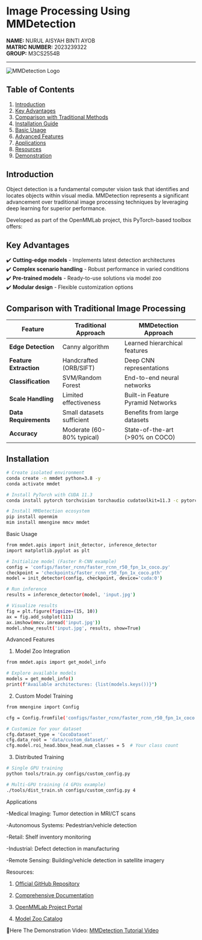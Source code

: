 # Image Processing Using MMDetection

**NAME:** NURUL AISYAH BINTI AYOB  
**MATRIC NUMBER:** 2023239322  
**GROUP:** M3CS2554B  

--- 

![MMDetection Logo](https://raw.githubusercontent.com/open-mmlab/mmdetection/master/resources/mmdet-logo.png)

## Table of Contents
1. [Introduction](#introduction)
2. [Key Advantages](#key-advantages)
3. [Comparison with Traditional Methods](#comparison-with-traditional-image-processing)
4. [Installation Guide](#installation)
5. [Basic Usage](#basic-usage)
6. [Advanced Features](#advanced-features)
7. [Applications](#applications)
8. [Resources](#resources)
9. [Demonstration](#demonstration)

## Introduction
Object detection is a fundamental computer vision task that identifies and locates objects within visual media. MMDetection represents a significant advancement over traditional image processing techniques by leveraging deep learning for superior performance.

Developed as part of the OpenMMLab project, this PyTorch-based toolbox offers:

## Key Advantages
✔️ **Cutting-edge models** - Implements latest detection architectures  
✔️ **Complex scenario handling** - Robust performance in varied conditions  
✔️ **Pre-trained models** - Ready-to-use solutions via model zoo  
✔️ **Modular design** - Flexible customization options  

## Comparison with Traditional Image Processing
| Feature               | Traditional Approach        | MMDetection Approach       |
|-----------------------|----------------------------|----------------------------|
| **Edge Detection**    | Canny algorithm            | Learned hierarchical features |
| **Feature Extraction**| Handcrafted (ORB/SIFT)     | Deep CNN representations   |
| **Classification**    | SVM/Random Forest          | End-to-end neural networks |
| **Scale Handling**    | Limited effectiveness      | Built-in Feature Pyramid Networks |
| **Data Requirements** | Small datasets sufficient  | Benefits from large datasets |
| **Accuracy**          | Moderate (60-80% typical)  | State-of-the-art (>90% on COCO) |

## Installation
```bash
# Create isolated environment
conda create -n mmdet python=3.8 -y
conda activate mmdet

# Install PyTorch with CUDA 11.3
conda install pytorch torchvision torchaudio cudatoolkit=11.3 -c pytorch

# Install MMDetection ecosystem
pip install openmim
mim install mmengine mmcv mmdet
````
Basic Usage
````bash
from mmdet.apis import init_detector, inference_detector
import matplotlib.pyplot as plt

# Initialize model (Faster R-CNN example)
config = 'configs/faster_rcnn/faster_rcnn_r50_fpn_1x_coco.py'
checkpoint = 'checkpoints/faster_rcnn_r50_fpn_1x_coco.pth'
model = init_detector(config, checkpoint, device='cuda:0')

# Run inference
results = inference_detector(model, 'input.jpg')

# Visualize results
fig = plt.figure(figsize=(15, 10))
ax = fig.add_subplot(111)
ax.imshow(mmcv.imread('input.jpg'))
model.show_result('input.jpg', results, show=True)
````
Advanced Features
1. Model Zoo Integration
````bash
from mmdet.apis import get_model_info

# Explore available models
models = get_model_info()
print(f"Available architectures: {list(models.keys())}")
````
2. Custom Model Training
````bash
from mmengine import Config

cfg = Config.fromfile('configs/faster_rcnn/faster_rcnn_r50_fpn_1x_coco.py')

# Customize for your dataset
cfg.dataset_type = 'CocoDataset'
cfg.data_root = 'data/custom_dataset/'
cfg.model.roi_head.bbox_head.num_classes = 5  # Your class count
````
3. Distributed Training
````bash
# Single GPU training
python tools/train.py configs/custom_config.py

# Multi-GPU training (4 GPUs example)
./tools/dist_train.sh configs/custom_config.py 4
````
Applications

-Medical Imaging: Tumor detection in MRI/CT scans

-Autonomous Systems: Pedestrian/vehicle detection

-Retail: Shelf inventory monitoring

-Industrial: Defect detection in manufacturing

-Remote Sensing: Building/vehicle detection in satellite imagery

Resources:
1. [Official GitHub Repository](https://github.com/open-mmlab/mmdetection)

2. [Comprehensive Documentation](https://mmdetection.readthedocs.io/en/latest/)

3. [OpenMMLab Project Portal](https://openmmlab.com/)

4. [Model Zoo Catalog](https://mmdetection.readthedocs.io/en/latest/model_zoo.html)

🚨Here The Demonstration Video:
[MMDetection Tutorial Video](https://youtu.be/gQa2m-xfO_s)
